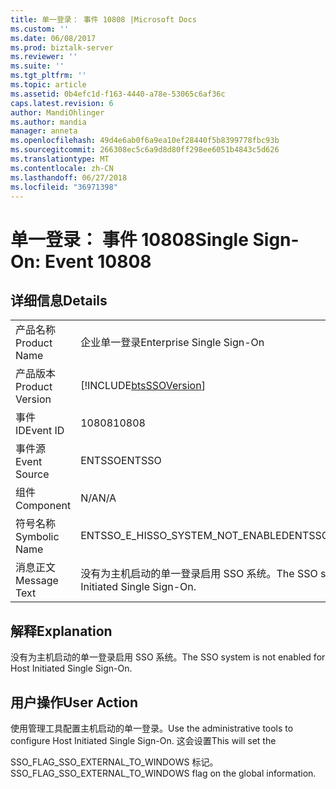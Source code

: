 ```yaml
---
title: 单一登录： 事件 10808 |Microsoft Docs
ms.custom: ''
ms.date: 06/08/2017
ms.prod: biztalk-server
ms.reviewer: ''
ms.suite: ''
ms.tgt_pltfrm: ''
ms.topic: article
ms.assetid: 0b4efc1d-f163-4440-a78e-53065c6af36c
caps.latest.revision: 6
author: MandiOhlinger
ms.author: mandia
manager: anneta
ms.openlocfilehash: 49d4e6ab0f6a9ea10ef28440f5b8399778fbc93b
ms.sourcegitcommit: 266308ec5c6a9d8d80ff298ee6051b4843c5d626
ms.translationtype: MT
ms.contentlocale: zh-CN
ms.lasthandoff: 06/27/2018
ms.locfileid: "36971398"
---
```

# <a name="single-sign-on-event-10808"></a><span data-ttu-id="f7ae2-102">单一登录： 事件 10808</span><span class="sxs-lookup"><span data-stu-id="f7ae2-102">Single Sign-On: Event 10808</span></span>
## <a name="details"></a><span data-ttu-id="f7ae2-103">详细信息</span><span class="sxs-lookup"><span data-stu-id="f7ae2-103">Details</span></span>  
  
|                 |                                                                  |
|-----------------|------------------------------------------------------------------|
|  <span data-ttu-id="f7ae2-104">产品名称</span><span class="sxs-lookup"><span data-stu-id="f7ae2-104">Product Name</span></span>   |                    <span data-ttu-id="f7ae2-105">企业单一登录</span><span class="sxs-lookup"><span data-stu-id="f7ae2-105">Enterprise Single Sign-On</span></span>                     |
| <span data-ttu-id="f7ae2-106">产品版本</span><span class="sxs-lookup"><span data-stu-id="f7ae2-106">Product Version</span></span> |    [!INCLUDE[btsSSOVersion](../includes/btsssoversion-md.md)]    |
|    <span data-ttu-id="f7ae2-107">事件 ID</span><span class="sxs-lookup"><span data-stu-id="f7ae2-107">Event ID</span></span>     |                              <span data-ttu-id="f7ae2-108">10808</span><span class="sxs-lookup"><span data-stu-id="f7ae2-108">10808</span></span>                               |
|  <span data-ttu-id="f7ae2-109">事件源</span><span class="sxs-lookup"><span data-stu-id="f7ae2-109">Event Source</span></span>   |                              <span data-ttu-id="f7ae2-110">ENTSSO</span><span class="sxs-lookup"><span data-stu-id="f7ae2-110">ENTSSO</span></span>                              |
|    <span data-ttu-id="f7ae2-111">组件</span><span class="sxs-lookup"><span data-stu-id="f7ae2-111">Component</span></span>    |                               <span data-ttu-id="f7ae2-112">N/A</span><span class="sxs-lookup"><span data-stu-id="f7ae2-112">N/A</span></span>                                |
|  <span data-ttu-id="f7ae2-113">符号名称</span><span class="sxs-lookup"><span data-stu-id="f7ae2-113">Symbolic Name</span></span>  |                <span data-ttu-id="f7ae2-114">ENTSSO_E_HISSO_SYSTEM_NOT_ENABLED</span><span class="sxs-lookup"><span data-stu-id="f7ae2-114">ENTSSO_E_HISSO_SYSTEM_NOT_ENABLED</span></span>                 |
|  <span data-ttu-id="f7ae2-115">消息正文</span><span class="sxs-lookup"><span data-stu-id="f7ae2-115">Message Text</span></span>   | <span data-ttu-id="f7ae2-116">没有为主机启动的单一登录启用 SSO 系统。</span><span class="sxs-lookup"><span data-stu-id="f7ae2-116">The SSO system is not enabled for Host Initiated Single Sign-On.</span></span> |
  
## <a name="explanation"></a><span data-ttu-id="f7ae2-117">解释</span><span class="sxs-lookup"><span data-stu-id="f7ae2-117">Explanation</span></span>  
 <span data-ttu-id="f7ae2-118">没有为主机启动的单一登录启用 SSO 系统。</span><span class="sxs-lookup"><span data-stu-id="f7ae2-118">The SSO system is not enabled for Host Initiated Single Sign-On.</span></span>  
  
## <a name="user-action"></a><span data-ttu-id="f7ae2-119">用户操作</span><span class="sxs-lookup"><span data-stu-id="f7ae2-119">User Action</span></span>  
 <span data-ttu-id="f7ae2-120">使用管理工具配置主机启动的单一登录。</span><span class="sxs-lookup"><span data-stu-id="f7ae2-120">Use the administrative tools to configure Host Initiated Single Sign-On.</span></span> <span data-ttu-id="f7ae2-121">这会设置</span><span class="sxs-lookup"><span data-stu-id="f7ae2-121">This will set the</span></span>  
  
 <span data-ttu-id="f7ae2-122">SSO_FLAG_SSO_EXTERNAL_TO_WINDOWS 标记。</span><span class="sxs-lookup"><span data-stu-id="f7ae2-122">SSO_FLAG_SSO_EXTERNAL_TO_WINDOWS flag on the global information.</span></span>